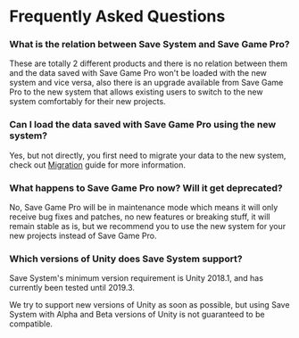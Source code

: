 # Frequently Asked Questions

### What is the relation between Save System and Save Game Pro?

These are totally 2 different products and there is no relation between them and the data saved with Save Game Pro won't be loaded with the new system and vice versa, also there is an upgrade available from Save Game Pro to the new system that allows existing users to switch to the new system comfortably for their new projects.

### Can I load the data saved with Save Game Pro using the new system?

Yes, but not directly, you first need to migrate your data to the new system, check out [Migration](migration.md) guide for more information.

### What happens to Save Game Pro now? Will it get deprecated?

No, Save Game Pro will be in maintenance mode which means it will only receive bug fixes and patches, no new features or breaking stuff, it will remain stable as is, but we recommend you to use the new system for your new projects instead of Save Game Pro.

### Which versions of Unity does Save System support?

Save System's minimum version requirement is Unity 2018.1, and has currently been tested until 2019.3.

We try to support new versions of Unity as soon as possible, but using Save System with Alpha and Beta versions of Unity is not guaranteed to be compatible.